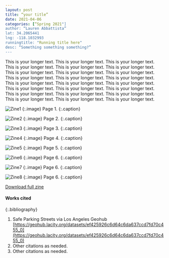 ```yaml
---
layout: post
title: “your title”
date: 2021-04-06
categories: [“Spring 2021"]
author: “Lauren Abbattista”
lat: 34.2065441
lng: -118.1032993
runningtitle: "Running title here"
desc: “Something something something?”
---
```

This is your longer text. This is your longer text. This is your longer text. 
This is your longer text. This is your longer text. This is your longer text. 
This is your longer text. This is your longer text. This is your longer text. 
This is your longer text. This is your longer text. This is your longer text. 
This is your longer text. This is your longer text. This is your longer text. 
This is your longer text. This is your longer text. This is your longer text. 
This is your longer text. This is your longer text. This is your longer text. 
This is your longer text. This is your longer text. This is your longer text. 

![Zine1](images/safeparking1.png)
   {:.image}
Page 1.
   {:.caption}
 
![Zine2](images/Safeparking2.png)
   {:.image}
 Page 2.
   {:.caption}
   
   ![Zine3](images/Safeparking3.png)
   {:.image}
Page 3.
   {:.caption}
   
 ![Zine4](images/safeparking4.png)
   {:.image}
Page 4.
   {:.caption}
   
 ![Zine5](images/safeparking5.png)
   {:.image}
Page 5.
   {:.caption}
   
 ![Zine6](images/safeparking6.png)
   {:.image}
Page 6.
   {:.caption}
   
  ![Zine7](images/safeparking7.png)
   {:.image}
Page 6.
   {:.caption}
   
  ![Zine8](images/safeparking8.png)
   {:.image}
Page 6.
   {:.caption}
 
[Download full zine](https://github.com/visualizela/imagesLA/blob/master/images/SafeParkingLA_fullzine.pdf)

#### Works cited

{:.bibliography}
1. Safe Parking Streets via Los Angeles Geohub [https://geohub.lacity.org/datasets/ef425926c6d64c6da637ccd7fd70c455_0](https://geohub.lacity.org/datasets/ef425926c6d64c6da637ccd7fd70c455_0)
2. Other citations as needed.
3. Other citations as needed.
